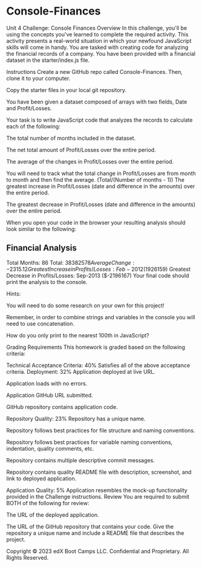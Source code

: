# Console-Finances
Unit 4 Challenge: Console Finances
Overview
In this challenge, you'll be using the concepts you've learned to complete the required activity. This activity presents a real-world situation in which your newfound JavaScript skills will come in handy. You are tasked with creating code for analyzing the financial records of a company. You have been provided with a financial dataset in the starter/index.js file.

Instructions
Create a new GitHub repo called Console-Finances. Then, clone it to your computer.

Copy the starter files in your local git repository.

You have been given a dataset composed of arrays with two fields, Date and Profit/Losses.

Your task is to write JavaScript code that analyzes the records to calculate each of the following:

The total number of months included in the dataset.

The net total amount of Profit/Losses over the entire period.

The average of the changes in Profit/Losses over the entire period.

You will need to track what the total change in Profit/Losses are from month to month and then find the average.
(Total/(Number of months - 1))
The greatest increase in Profit/Losses (date and difference in the amounts) over the entire period.

The greatest decrease in Profit/Losses (date and difference in the amounts) over the entire period.

When you open your code in the browser your resulting analysis should look similar to the following:

Financial Analysis 
----------------
Total Months: 86
Total: $38382578
Average Change: -2315.12
Greatest Increase in Profits/Losses: Feb-2012 ($1926159)
Greatest Decrease in Profits/Losses: Sep-2013 ($-2196167)
Your final code should print the analysis to the console.

Hints:

You will need to do some research on your own for this project!

Remember, in order to combine strings and variables in the console you will need to use concatenation.

How do you only print to the nearest 100th in JavaScript?

Grading Requirements
This homework is graded based on the following criteria:

Technical Acceptance Criteria: 40%
Satisfies all of the above acceptance criteria.
Deployment: 32%
Application deployed at live URL.

Application loads with no errors.

Application GitHub URL submitted.

GitHub repository contains application code.

Repository Quality: 23%
Repository has a unique name.

Repository follows best practices for file structure and naming conventions.

Repository follows best practices for variable naming conventions, indentation, quality comments, etc.

Repository contains multiple descriptive commit messages.

Repository contains quality README file with description, screenshot, and link to deployed application.

Application Quality: 5%
Application resembles the mock-up functionality provided in the Challenge instructions.
Review
You are required to submit BOTH of the following for review:

The URL of the deployed application.

The URL of the GitHub repository that contains your code. Give the repository a unique name and include a README file that describes the project.

Copyright
© 2023 edX Boot Camps LLC. Confidential and Proprietary. All Rights Reserved.
